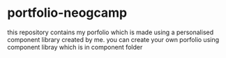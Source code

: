# portfolio-neogcamp
this repository contains my porfolio which is made using a personalised component library created by me.
you can create your own porfolio using component libray which is in component folder
